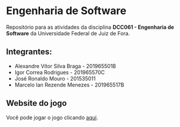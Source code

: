 # Engenharia de Software
Repositório para as atividades da disciplina **DCC061 - Engenharia de
Software** da Universidade Federal de Juiz de Fora.

## Integrantes:
- Alexandre Vítor Silva Braga - 201965501B
- Igor Correa Rodrigues       - 201965570C
- José Ronaldo Mouro          - 201535011
- Marcelo Ian Rezende Menezes - 201965517B

## Website do jogo
Você pode jogar o jogo clicando [aqui](https://es-manuel-adventures.herokuapp.com/).
